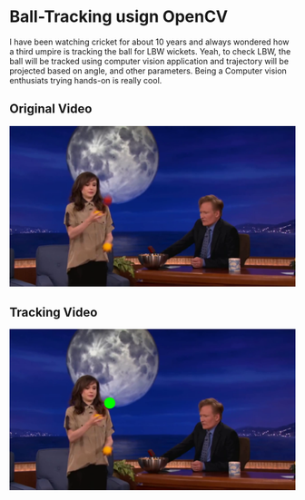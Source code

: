 # Ball-Tracking usign OpenCV

I have been watching cricket for about 10 years and always wondered how a third umpire is tracking the ball for LBW wickets. Yeah, to check LBW, the ball will be tracked using computer vision application and trajectory will be projected based on angle, and other parameters. Being a Computer vision enthusiats trying hands-on is really cool.

## Original Video
![preview1](before_tracking_frames/image_63.png)

## Tracking Video
![preview2](after_tracking_frames/frame_63.png)
